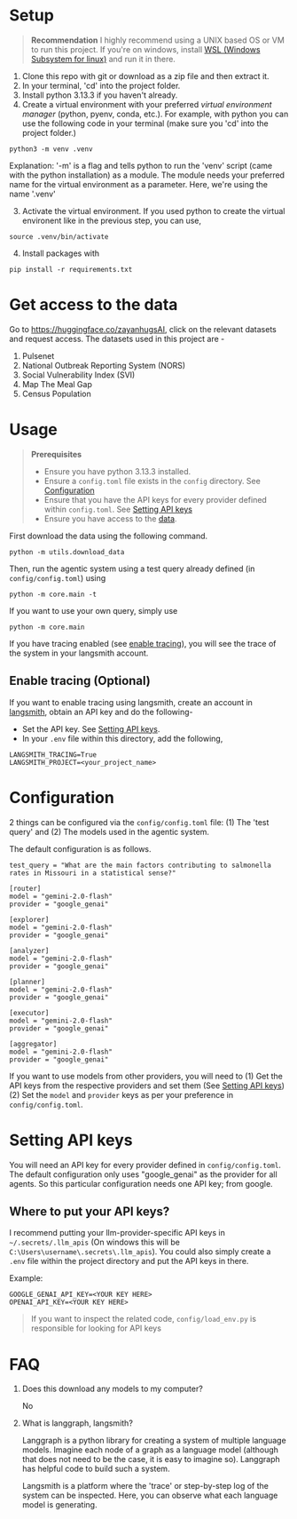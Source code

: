# Setup

> **Recommendation**
> I highly recommend using a UNIX based OS or VM to run this project. If you're on windows, install [WSL (Windows Subsystem for linux)](https://learn.microsoft.com/en-us/windows/wsl/install) and run it in there. 

1. Clone this repo with git or download as a zip file and then extract it.
2. In your terminal, 'cd' into the project folder.
3. Install python 3.13.3 if you haven't already.
4. Create a virtual environment with your preferred *virtual environment manager* (python, pyenv, conda, etc.). For example, with python you can use the following code in your terminal (make sure you 'cd' into the project folder.)

```
python3 -m venv .venv 
```

Explanation: '-m' is a flag and tells python to run the 'venv' script (came with the python installation) as a module. The module needs your preferred name for the virtual environment as a parameter. Here, we're using the name '.venv'

3. Activate the virtual environment. If you used python to create the virtual environent like in the previous step, you can use,

```
source .venv/bin/activate
```

4. Install packages with

```
pip install -r requirements.txt
```

# Get access to the data
Go to https://huggingface.co/zayanhugsAI, click on the relevant datasets and request access. The datasets used in this project are - 
    
1. Pulsenet
2. National Outbreak Reporting System (NORS)
3. Social Vulnerability Index (SVI)
4. Map The Meal Gap
5. Census Population

# Usage

> **Prerequisites**
>  
> - Ensure you have python 3.13.3 installed.
> - Ensure a `config.toml` file exists in the `config` directory. See [Configuration](#configuration)
> - Ensure that you have the API keys for every provider defined within `config.toml`. See [Setting API keys](#setting-api-keys)
> - Ensure you have access to the [data](https://huggingface.co/zayanhugsAI).

First download the data using the following command.

```
python -m utils.download_data
```

Then, run the agentic system using a test query already defined (in `config/config.toml`) using

```
python -m core.main -t
```

If you want to use your own query, simply use

```
python -m core.main
```

If you have tracing enabled (see [enable tracing](#enable-tracing-optional)), you will see the trace of the system in your langsmith account.

## Enable tracing (Optional)

If you want to enable tracing using langsmith, create an account in [langsmith](https://www.langchain.com/langsmith), obtain an API key and do the following-

- Set the API key. See [Setting API keys](#setting-api-keys).
- In your `.env` file within this directory, add the following,

```
LANGSMITH_TRACING=True
LANGSMITH_PROJECT=<your_project_name>
```

# Configuration

2 things can be configured via the `config/config.toml` file: (1) The 'test query' and (2) The models used in the agentic system.

The default configuration is as follows.
```
test_query = "What are the main factors contributing to salmonella rates in Missouri in a statistical sense?"

[router]
model = "gemini-2.0-flash"
provider = "google_genai"

[explorer]
model = "gemini-2.0-flash"
provider = "google_genai"

[analyzer]
model = "gemini-2.0-flash"
provider = "google_genai"

[planner]
model = "gemini-2.0-flash"
provider = "google_genai"

[executor]
model = "gemini-2.0-flash"
provider = "google_genai"

[aggregator]
model = "gemini-2.0-flash"
provider = "google_genai"
```

If you want to use models from other providers, you will need to (1) Get the API keys from the respective providers and set them (See [Setting API keys](#setting-api-keys)) (2) Set the `model` and `provider` keys as per your preference in `config/config.toml`.

# Setting API keys

You will need an API key for every provider defined in `config/config.toml`. The default configuration
only uses "google_genai" as the provider for all agents. So this particular configuration needs one API 
key; from google.

## Where to put your API keys?

I recommend putting your llm-provider-specific API keys in `~/.secrets/.llm_apis` (On windows this will be `C:\Users\username\.secrets\.llm_apis`). You could also simply create a `.env` file within the project directory and put the API keys in there.

Example:

```
GOOGLE_GENAI_API_KEY=<YOUR KEY HERE>
OPENAI_API_KEY=<YOUR KEY HERE>
```


> If you want to inspect the related code, `config/load_env.py` is responsible for looking for API keys

# FAQ

1. Does this download any models to my computer?

    No

2. What is langgraph, langsmith?

    Langgraph is a python library for creating a system of multiple language models. Imagine each node of a graph as a language model (although that does not need to be the case, it is easy to imagine so). Langgraph has helpful code to build such a system.

    Langsmith is a platform where the 'trace' or step-by-step log of the system can be inspected. Here, you can observe what each language model is generating.
